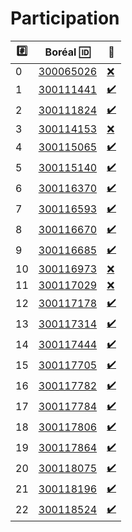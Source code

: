 # Participation 
|:hash:| Boréal :id:                | :100:              |
|------|----------------------------|--------------------|
| 0 | [300065026](300065026) | [:x:](Corrections#etudiant-300065026) |
| 1 | [300111441](300111441) | [:heavy_check_mark:](Corrections#etudiant-300111441) |
| 2 | [300111824](300111824) | [:heavy_check_mark:](Corrections#etudiant-300111824) |
| 3 | [300114153](300114153) | [:x:](Corrections#etudiant-300114153) |
| 4 | [300115065](300115065) | [:heavy_check_mark:](Corrections#etudiant-300115065) |
| 5 | [300115140](300115140) | [:heavy_check_mark:](Corrections#etudiant-300115140) |
| 6 | [300116370](300116370) | [:heavy_check_mark:](Corrections#etudiant-300116370) |
| 7 | [300116593](300116593) | [:heavy_check_mark:](Corrections#etudiant-300116593) |
| 8 | [300116670](300116670) | [:heavy_check_mark:](Corrections#etudiant-300116670) |
| 9 | [300116685](300116685) | [:heavy_check_mark:](Corrections#etudiant-300116685) |
| 10 | [300116973](300116973) | [:x:](Corrections#etudiant-300116973) |
| 11 | [300117029](300117029) | [:x:](Corrections#etudiant-300117029) |
| 12 | [300117178](300117178) | [:heavy_check_mark:](Corrections#etudiant-300117178) |
| 13 | [300117314](300117314) | [:heavy_check_mark:](Corrections#etudiant-300117314) |
| 14 | [300117444](300117444) | [:heavy_check_mark:](Corrections#etudiant-300117444) |
| 15 | [300117705](300117705) | [:heavy_check_mark:](Corrections#etudiant-300117705) |
| 16 | [300117782](300117782) | [:heavy_check_mark:](Corrections#etudiant-300117782) |
| 17 | [300117784](300117784) | [:heavy_check_mark:](Corrections#etudiant-300117784) |
| 18 | [300117806](300117806) | [:heavy_check_mark:](Corrections#etudiant-300117806) |
| 19 | [300117864](300117864) | [:heavy_check_mark:](Corrections#etudiant-300117864) |
| 20 | [300118075](300118075) | [:heavy_check_mark:](Corrections#etudiant-300118075) |
| 21 | [300118196](300118196) | [:heavy_check_mark:](Corrections#etudiant-300118196) |
| 22 | [300118524](300118524) | [:heavy_check_mark:](Corrections#etudiant-300118524) |

